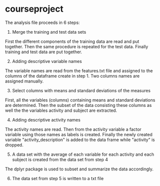 # courseproject

The analysis file proceeds in 6 steps:

1) Merge the training and test data sets

First the different components of the training data are read and put together.
Then the same procedure is repeated for the test data.
Finally training and test data are put together.


2) Adding descriptive variable names

The variable names are read from the features.txt file and assigned to the columns of the dataframe create in step 1.
Two columns names are assigned manually.


3) Select columns with means and standard deviations of the measures

First, all the variables (columns) containing means and standard deviations are determined.
Then the subset of the data consisting these columns as well the the variables activity and subject are extracted.


4) Adding descriptive activity names

The activity names are read. Then from the activity variable a factor variable using those names as labels is created.
Finally the newly created variable "activity_description" is added to the data frame while "activity" is dropped.


5) A data set with the average of each variable for each activity and each subject is created from the data set from step 4

The dplyr package is used to subset and summarize the data accordingly.

6) The data set from step 5 is written to a txt file


